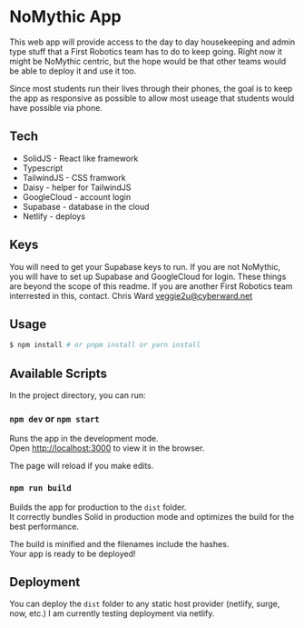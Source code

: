 # NoMythic App

This web app will provide access to the day to day housekeeping and admin type stuff that a First Robotics team has to do to keep going. Right now it might be NoMythic centric, but the hope would be that other teams would be able to deploy it and use it too.

Since most students run their lives through their phones, the goal is to keep the app as responsive as possible to allow most useage that students would have possible via phone.

## Tech

-   SolidJS - React like framework
-   Typescript
-   TailwindJS - CSS framwork
-   Daisy - helper for TailwindJS
-   GoogleCloud - account login
-   Supabase - database in the cloud
-   Netlify - deploys

## Keys

You will need to get your Supabase keys to run. If you are not NoMythic, you will have to set up Supabase and GoogleCloud for login.
These things are beyond the scope of this readme. If you are another First Robotics team interrested in this, contact. Chris Ward <veggie2u@cyberward.net>

## Usage

```bash
$ npm install # or pnpm install or yarn install
```

## Available Scripts

In the project directory, you can run:

### `npm dev` or `npm start`

Runs the app in the development mode.<br>
Open [http://localhost:3000](http://localhost:3000) to view it in the browser.

The page will reload if you make edits.<br>

### `npm run build`

Builds the app for production to the `dist` folder.<br>
It correctly bundles Solid in production mode and optimizes the build for the best performance.

The build is minified and the filenames include the hashes.<br>
Your app is ready to be deployed!

## Deployment

You can deploy the `dist` folder to any static host provider (netlify, surge, now, etc.) I am currently testing deployment via netlify.
